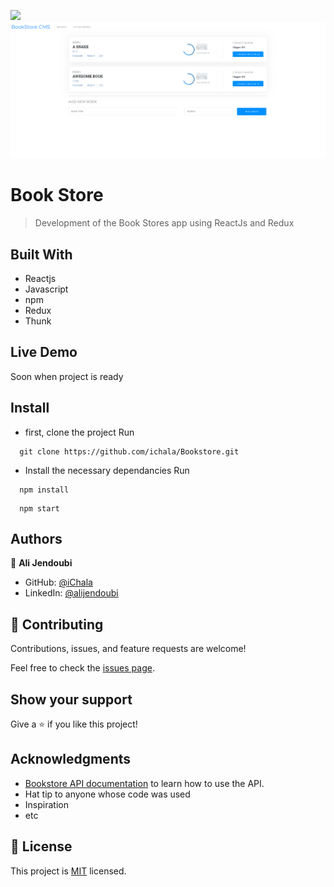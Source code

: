 ![](https://img.shields.io/badge/Microverse-blueviolet)
![CMS-BS-SS](ss.png)
# Book Store

> Development of the Book Stores app using ReactJs and Redux


## Built With

- Reactjs
- Javascript
- npm
- Redux
- Thunk


## Live Demo 

Soon when project is ready


## Install

- first, clone the project
  Run

```
  git clone https://github.com/ichala/Bookstore.git
```

- Install the necessary dependancies
  Run

```
  npm install
```

```
  npm start
```
## Authors

👤 **Ali Jendoubi**

- GitHub: [@iChala](https://github.com/ichala/)
- LinkedIn: [@alijendoubi](https://www.linkedin.com/in/alijendoubi/)

## 🤝 Contributing

Contributions, issues, and feature requests are welcome!

Feel free to check the [issues page](../../issues/).

## Show your support

Give a ⭐️ if you like this project!

## Acknowledgments
- [Bookstore API documentation](https://www.notion.so/Bookstore-API-51ea269061f849118c65c0a53e88a739) to learn how to use the API.
- Hat tip to anyone whose code was used
- Inspiration
- etc

## 📝 License

This project is [MIT](./MIT.md) licensed.
